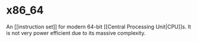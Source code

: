 # x86_64
An [[instruction set]] for modern 64-bit [[Central Processing Unit|CPU]]s. It is not very power efficient due to its massive complexity.